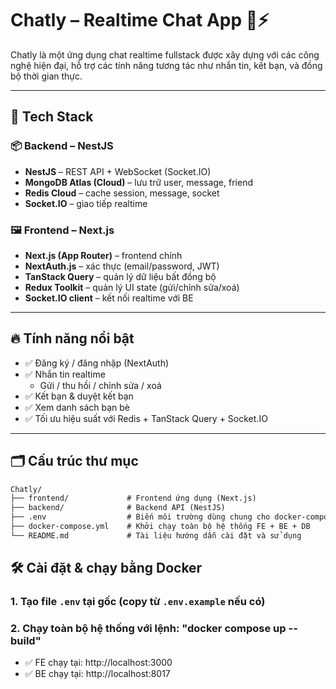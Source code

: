 # Chatly – Realtime Chat App 💬⚡

Chatly là một ứng dụng chat realtime fullstack được xây dựng với các công nghệ hiện đại, hỗ trợ các tính năng tương tác như nhắn tin, kết bạn, và đồng bộ thời gian thực.

---

## 🧱 Tech Stack

### 📦 Backend – NestJS
- **NestJS** – REST API + WebSocket (Socket.IO)
- **MongoDB Atlas (Cloud)** – lưu trữ user, message, friend
- **Redis Cloud** – cache session, message, socket
- **Socket.IO** – giao tiếp realtime

### 🖼️ Frontend – Next.js
- **Next.js (App Router)** – frontend chính
- **NextAuth.js** – xác thực (email/password, JWT)
- **TanStack Query** – quản lý dữ liệu bất đồng bộ
- **Redux Toolkit** – quản lý UI state (gửi/chỉnh sửa/xoá)
- **Socket.IO client** – kết nối realtime với BE

---

## 🔥 Tính năng nổi bật

- ✅ Đăng ký / đăng nhập (NextAuth)
- ✅ Nhắn tin realtime
  - Gửi / thu hồi / chỉnh sửa / xoá
- ✅ Kết bạn & duyệt kết bạn
- ✅ Xem danh sách bạn bè
- ✅ Tối ưu hiệu suất với Redis + TanStack Query + Socket.IO

---

## 🗂️ Cấu trúc thư mục

```txt
Chatly/
├── frontend/             # Frontend ứng dụng (Next.js)
├── backend/              # Backend API (NestJS)
├── .env                  # Biến môi trường dùng chung cho docker-compose
├── docker-compose.yml    # Khởi chạy toàn bộ hệ thống FE + BE + DB
└── README.md             # Tài liệu hướng dẫn cài đặt và sử dụng
```
## 🛠️ Cài đặt & chạy bằng Docker

### 1. Tạo file `.env` tại gốc (copy từ `.env.example` nếu có)
### 2. Chạy toàn bộ hệ thống với lệnh: "docker compose up --build"
- ✅ FE chạy tại: http://localhost:3000
- ✅ BE chạy tại: http://localhost:8017